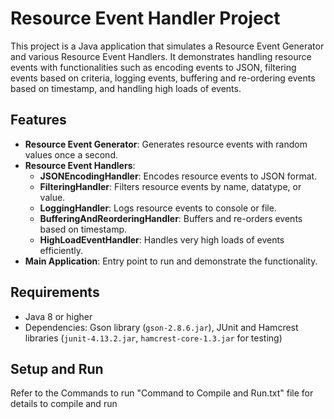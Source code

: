 # Resource Event Handler Project

This project is a Java application that simulates a Resource Event Generator and various Resource Event Handlers. It demonstrates handling resource events with functionalities such as encoding events to JSON, filtering events based on criteria, logging events, buffering and re-ordering events based on timestamp, and handling high loads of events.


## Features

- **Resource Event Generator**: Generates resource events with random values once a second.
- **Resource Event Handlers**:
  - **JSONEncodingHandler**: Encodes resource events to JSON format.
  - **FilteringHandler**: Filters resource events by name, datatype, or value.
  - **LoggingHandler**: Logs resource events to console or file.
  - **BufferingAndReorderingHandler**: Buffers and re-orders events based on timestamp.
  - **HighLoadEventHandler**: Handles very high loads of events efficiently.
- **Main Application**: Entry point to run and demonstrate the functionality.

## Requirements

- Java 8 or higher
- Dependencies: Gson library (`gson-2.8.6.jar`), JUnit and Hamcrest libraries (`junit-4.13.2.jar`, `hamcrest-core-1.3.jar` for testing)

## Setup and Run
Refer to the Commands to run "Command to Compile and Run.txt" file for details to compile and run 
